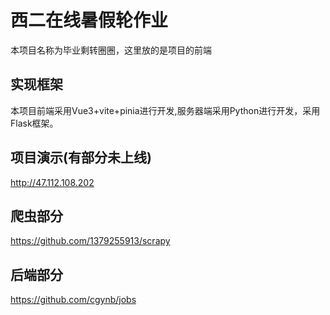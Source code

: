 # 西二在线暑假轮作业
本项目名称为毕业剩转圈圈，这里放的是项目的前端
## 实现框架
本项目前端采用Vue3+vite+pinia进行开发,服务器端采用Python进行开发，采用Flask框架。
## 项目演示(有部分未上线)
http://47.112.108.202
## 爬虫部分
https://github.com/1379255913/scrapy
## 后端部分
https://github.com/cgynb/jobs
